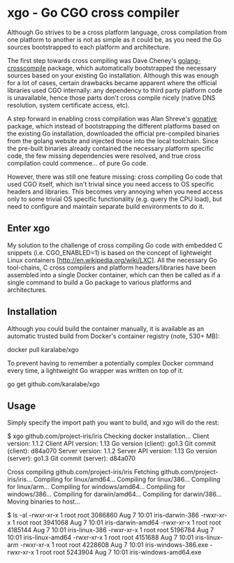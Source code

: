 xgo - Go CGO cross compiler
===========================

Although Go strives to be a cross platform language, cross compilation from one
platform to another is not as simple as it could be, as you need the Go sources
bootstrapped to each platform and architecture.

The first step towards cross compiling was Dave Cheney's [golang-crosscompile](https://github.com/davecheney/golang-crosscompile)
package, which automatically bootstrapped the necessary sources based on your
existing Go installation. Although this was enough for a lot of cases, certain
drawbacks became apparent where the official libraries used CGO internally: any
dependency to third party platform code is unavailable, hence those parts don't
cross compile nicely (native DNS resolution, system certificate access, etc).

A step forward in enabling cross compilation was Alan Shreve's [gonative](https://github.com/inconshreveable/gonative)
package, which instead of bootstrapping the different platforms based on the
existing Go installation, downloaded the official pre-compiled binaries from the
golang website and injected those into the local toolchain. Since the pre-built
binaries already contained the necessary platform specific code, the few missing
dependencies were resolved, and true cross compilation could commence... of pure
Go code.

However, there was still one feature missing: cross compiling Go code that used
CGO itself, which isn't trivial since you need access to OS specific headers and
libraries. This becomes very annoying when you need access only to some trivial
OS specific functionality (e.g. query the CPU load), but need to configure and
maintain separate build environments to do it.

Enter xgo
---------

My solution to the challenge of cross compiling Go code with embedded C snippets
(i.e. CGO_ENABLED=1) is based on the concept of lightweight Linux containers [http://en.wikipedia.org/wiki/LXC].
All the necessary Go tool-chains, C cross compilers and platform headers/libraries
have been assembled into a single Docker container, which can then be called as if
a single command to build a Go package to various platforms and architectures.

Installation
------------

Although you could build the container manually, it is available as an automatic
trusted build from Docker's container registry (note, 530+ MB):

  docker pull karalabe/xgo

To prevent having to remember a potentially complex Docker command every time,
a lightweight Go wrapper was written on top of it.

  go get github.com/karalabe/xgo

Usage
-----

Simply specify the import path you want to build, and xgo will do the rest:

  $ xgo github.com/project-iris/iris
  Checking docker installation...
  Client version: 1.1.2
  Client API version: 1.13
  Go version (client): go1.3
  Git commit (client): d84a070
  Server version: 1.1.2
  Server API version: 1.13
  Go version (server): go1.3
  Git commit (server): d84a070

  Cross compiling github.com/project-iris/iris
  Fetching github.com/project-iris/iris...
  Compiling for linux/amd64...
  Compiling for linux/386...
  Compiling for linux/arm...
  Compiling for windows/amd64...
  Compiling for windows/386...
  Compiling for darwin/amd64...
  Compiling for darwin/386...
  Moving binaries to host...

  $ ls -al
  -rwxr-xr-x  1 root     root  3086860 Aug  7 10:01 iris-darwin-386
  -rwxr-xr-x  1 root     root  3941068 Aug  7 10:01 iris-darwin-amd64
  -rwxr-xr-x  1 root     root  4185144 Aug  7 10:01 iris-linux-386
  -rwxr-xr-x  1 root     root  5196784 Aug  7 10:01 iris-linux-amd64
  -rwxr-xr-x  1 root     root  4151688 Aug  7 10:01 iris-linux-arm
  -rwxr-xr-x  1 root     root  4228608 Aug  7 10:01 iris-windows-386.exe
  -rwxr-xr-x  1 root     root  5243904 Aug  7 10:01 iris-windows-amd64.exe
